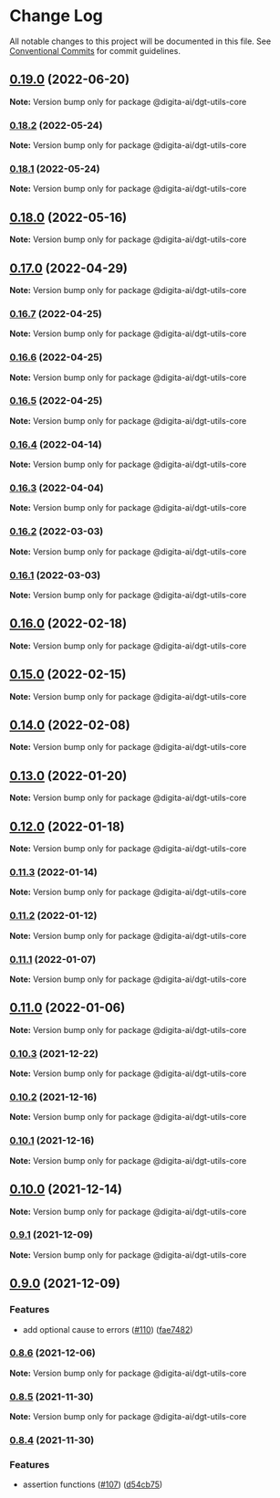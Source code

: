 # Change Log

All notable changes to this project will be documented in this file.
See [Conventional Commits](https://conventionalcommits.org) for commit guidelines.

## [0.19.0](https://github.com/digita-ai/dgt-shared/compare/v0.18.2...v0.19.0) (2022-06-20)

**Note:** Version bump only for package @digita-ai/dgt-utils-core





### [0.18.2](https://github.com/digita-ai/dgt-shared/compare/v0.18.1...v0.18.2) (2022-05-24)

**Note:** Version bump only for package @digita-ai/dgt-utils-core





### [0.18.1](https://github.com/digita-ai/dgt-shared/compare/v0.18.0...v0.18.1) (2022-05-24)

**Note:** Version bump only for package @digita-ai/dgt-utils-core





## [0.18.0](https://github.com/digita-ai/dgt-shared/compare/v0.17.0...v0.18.0) (2022-05-16)

**Note:** Version bump only for package @digita-ai/dgt-utils-core





## [0.17.0](https://github.com/digita-ai/dgt-shared/compare/v0.16.7...v0.17.0) (2022-04-29)

**Note:** Version bump only for package @digita-ai/dgt-utils-core





### [0.16.7](https://github.com/digita-ai/dgt-shared/compare/v0.16.6...v0.16.7) (2022-04-25)

**Note:** Version bump only for package @digita-ai/dgt-utils-core





### [0.16.6](https://github.com/digita-ai/dgt-shared/compare/v0.16.5...v0.16.6) (2022-04-25)

**Note:** Version bump only for package @digita-ai/dgt-utils-core





### [0.16.5](https://github.com/digita-ai/dgt-shared/compare/v0.16.4...v0.16.5) (2022-04-25)

**Note:** Version bump only for package @digita-ai/dgt-utils-core





### [0.16.4](https://github.com/digita-ai/dgt-shared/compare/v0.16.3...v0.16.4) (2022-04-14)

**Note:** Version bump only for package @digita-ai/dgt-utils-core





### [0.16.3](https://github.com/digita-ai/dgt-shared/compare/v0.16.2...v0.16.3) (2022-04-04)

**Note:** Version bump only for package @digita-ai/dgt-utils-core





### [0.16.2](https://github.com/digita-ai/dgt-shared/compare/v0.16.0...v0.16.2) (2022-03-03)

**Note:** Version bump only for package @digita-ai/dgt-utils-core





### [0.16.1](https://github.com/digita-ai/dgt-shared/compare/v0.16.0...v0.16.1) (2022-03-03)

**Note:** Version bump only for package @digita-ai/dgt-utils-core





## [0.16.0](https://github.com/digita-ai/dgt-shared/compare/v0.15.0...v0.16.0) (2022-02-18)

**Note:** Version bump only for package @digita-ai/dgt-utils-core





## [0.15.0](https://github.com/digita-ai/dgt-shared/compare/v0.14.0...v0.15.0) (2022-02-15)

**Note:** Version bump only for package @digita-ai/dgt-utils-core





## [0.14.0](https://github.com/digita-ai/dgt-shared/compare/v0.13.0...v0.14.0) (2022-02-08)

**Note:** Version bump only for package @digita-ai/dgt-utils-core





## [0.13.0](https://github.com/digita-ai/dgt-shared/compare/v0.12.0...v0.13.0) (2022-01-20)

**Note:** Version bump only for package @digita-ai/dgt-utils-core





## [0.12.0](https://github.com/digita-ai/dgt-shared/compare/v0.11.3...v0.12.0) (2022-01-18)

**Note:** Version bump only for package @digita-ai/dgt-utils-core





### [0.11.3](https://github.com/digita-ai/dgt-shared/compare/v0.11.2...v0.11.3) (2022-01-14)

**Note:** Version bump only for package @digita-ai/dgt-utils-core





### [0.11.2](https://github.com/digita-ai/dgt-shared/compare/v0.11.1...v0.11.2) (2022-01-12)

**Note:** Version bump only for package @digita-ai/dgt-utils-core





### [0.11.1](https://github.com/digita-ai/dgt-shared/compare/v0.11.0...v0.11.1) (2022-01-07)

**Note:** Version bump only for package @digita-ai/dgt-utils-core





## [0.11.0](https://github.com/digita-ai/dgt-shared/compare/v0.10.3...v0.11.0) (2022-01-06)

**Note:** Version bump only for package @digita-ai/dgt-utils-core





### [0.10.3](https://github.com/digita-ai/dgt-shared/compare/v0.10.2...v0.10.3) (2021-12-22)

**Note:** Version bump only for package @digita-ai/dgt-utils-core





### [0.10.2](https://github.com/digita-ai/dgt-shared/compare/v0.10.1...v0.10.2) (2021-12-16)

**Note:** Version bump only for package @digita-ai/dgt-utils-core





### [0.10.1](https://github.com/digita-ai/dgt-shared/compare/v0.10.0...v0.10.1) (2021-12-16)

**Note:** Version bump only for package @digita-ai/dgt-utils-core





## [0.10.0](https://github.com/digita-ai/dgt-shared/compare/v0.9.1...v0.10.0) (2021-12-14)

**Note:** Version bump only for package @digita-ai/dgt-utils-core





### [0.9.1](https://github.com/digita-ai/dgt-shared/compare/v0.9.0...v0.9.1) (2021-12-09)

**Note:** Version bump only for package @digita-ai/dgt-utils-core





## [0.9.0](https://github.com/digita-ai/dgt-shared/compare/v0.8.6...v0.9.0) (2021-12-09)


### **Features**

* add optional cause to errors ([#110](https://github.com/digita-ai/dgt-shared/issues/110)) ([fae7482](https://github.com/digita-ai/dgt-shared/commit/fae7482a3f2a1d4f3260a95cac9a968c7812dd05))



### [0.8.6](https://github.com/digita-ai/dgt-shared/compare/v0.8.5...v0.8.6) (2021-12-06)

**Note:** Version bump only for package @digita-ai/dgt-utils-core





### [0.8.5](https://github.com/digita-ai/dgt-shared/compare/v0.8.4...v0.8.5) (2021-11-30)

**Note:** Version bump only for package @digita-ai/dgt-utils-core





### [0.8.4](https://github.com/digita-ai/dgt-shared/compare/v0.8.3...v0.8.4) (2021-11-30)


### **Features**

* assertion functions ([#107](https://github.com/digita-ai/dgt-shared/issues/107)) ([d54cb75](https://github.com/digita-ai/dgt-shared/commit/d54cb75caac32c58fa5c9ffdc05a51aca74bf80f))
